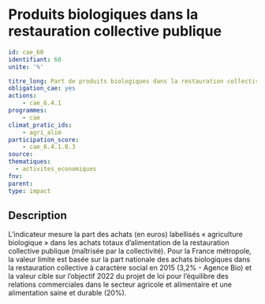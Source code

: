 # Produits biologiques dans la restauration collective publique
```yaml
id: cae_60
identifiant: 60
unite: '%'

titre_long: Part de produits biologiques dans la restauration collective publique par an
obligation_cae: yes
actions:
    - cae_6.4.1
programmes: 
    - cae
climat_pratic_ids:
    - agri_alim
participation_score:
    - cae_6.4.1.8.3
source: 
thematiques:
  - activites_economiques
fnv: 
parent: 
type: impact

```
## Description
L’indicateur mesure la part des achats (en euros) labellisés « agriculture biologique » dans les achats totaux d’alimentation de la restauration collective publique (maîtrisée par la collectivité).  Pour la France métropole, la valeur limite est basée sur la part nationale des achats biologiques dans la restauration collective à caractère social en 2015 (3,2% - Agence Bio) et la valeur cible sur l’objectif 2022 du projet de loi pour l’équilibre des relations commerciales dans le secteur agricole et alimentaire et une alimentation saine et durable (20%).




